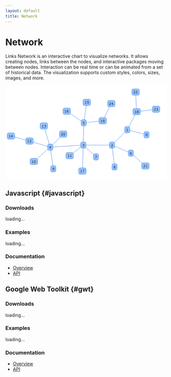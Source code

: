 ```yaml
---
layout: default
title: Network
---
```



# Network

Links Network is an interactive chart to visualize networks. 
It allows creating nodes, links between the nodes, and interactive packages 
moving between nodes. Interaction can be real time or can be animated from a set 
of historical data. The visualization supports custom styles, colors, sizes, images, and more.

![network](js/network/doc/network.png)


## Javascript {#javascript}

### Downloads

<div>
<div id="js_downloads">loading...</div>
<script type="text/javascript">
  var pattern = new RegExp("^network-.*\.zip$");
  list_files('js/files', pattern, 'js_downloads');
</script>
</div>

### Examples

<div>
<div id="js_examples">loading...</div>
<script type="text/javascript">
  var pattern = new RegExp("^example.*\.html$");
  list_files('js/network/examples', pattern, 'js_examples');
</script>
</div>

### Documentation

- [Overview](js/network/doc)
- [API](js/network/doc/jsdoc)




## Google Web Toolkit {#gwt}

### Downloads

<div>
<div id="gwt_downloads">loading...</div>
<script type="text/javascript">
  var pattern = new RegExp("^gwt-links-network.*\.zip$");
  list_files('gwt/files', pattern, 'gwt_downloads');
</script>
</div>

### Examples


<div>
<div id="gwt_examples">loading...</div>
<script type="text/javascript">
  var pattern = new RegExp("^Network.*\.zip$");
  list_files('gwt/files/examples', pattern, 'gwt_examples');
</script>
</div>

### Documentation

- [Overview](gwt/gwt-links-network/doc)
- [API](gwt/gwt-links-network/doc/javadoc)
